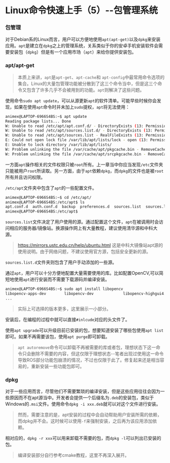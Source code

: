# Linux命令快速上手（5）--包管理系统

### 包管理

对于Debian系的Linux而言，用户可以方便地使用```apt(apt-get)```以及```dpkg```来安装应用。```apt```是建立在```dpkg```之上的管理系统，关系类似于你的安卓手机安装软件会需要安装包（```dpkg```）但是有一个应用市场（```apt```）来给你提供安装包。

### apt/apt-get

>本质上来讲，```apt```是```apt-get```、```apt-cache```和 ```apt-config```中最常用命令选项的集合。Linux的大量包管理功能被分散到了这三个命令当中，但是这三个命令又包含了许多几乎不会被用到的功能。```apt```则解决了这些问题。

使用命令```sudo apt update```，可以从源更新```apt```的软件清单。可能早些时候你会发现，如果在使用```apt```命令时并未加上```sudo```提权，```apt```将无法使用：

```bash
animex@LAPTOP-6966S4BS:~$ apt update
Reading package lists... Done
W: Unable to read /etc/apt/apt.conf.d/ - DirectoryExists (13: Permission denied)
W: Unable to read /etc/apt/sources.list.d/ - DirectoryExists (13: Permission denied)
W: Unable to read /etc/apt/sources.list - RealFileExists (13: Permission denied)
E: Could not open lock file /var/lib/apt/lists/lock - open (13: Permission denied)
E: Unable to lock directory /var/lib/apt/lists/
W: Problem unlinking the file /var/cache/apt/pkgcache.bin - RemoveCaches (13: Permission denied)
W: Problem unlinking the file /var/cache/apt/srcpkgcache.bin - RemoveCaches (13: Permission denied)
```

一方面```apt```操作相关的文件权限只被```root```所有。上一章当中你应当发现```/etc```文件夹只能被用户```root```所读取。另一方面，由于```apt```依赖```dpkg```，而```dpkg```的文件也是被```root```所有并且访问权限。

```/etc/apt```文件夹中包含了```apt```的一些配置文件。
```bash
animex@LAPTOP-6966S4BS:~$ cd /etc/apt/
animex@LAPTOP-6966S4BS:/etc/apt$ ls
apt.conf.d  auth.conf.d  backup  preferences.d  sources.list  sources.list.d  trusted.gpg  trusted.gpg.d  trusted.gpg~
animex@LAPTOP-6966S4BS:/etc/apt$
```

```sources.list```文件决定了用户使用的源。通过配置这个文件，```apt```在被调用时会访问相应的服务器/镜像站。换源操作网上有大量教程，建议使用清华源和中科大源。

>https://mirrors.ustc.edu.cn/help/ubuntu.html 这是中科大镜像站apt源的使用说明。由于网络问题，不建议使用官方源，包括安全更新的源。

```sources.list.d```文件夹则包含了用户手动添加的一些源。

通过```apt```，用户可以十分方便地配置大量需要使用的库。比如配置OpenCV,可以简短地使用```apt```进行安装而不需要下载源码并编译安装。

```bash
animex@LAPTOP-6966S4BS:~$ sudo apt install libopencv
libopencv-apps-dev        libopencv-dev             libopencv-highgui4.2      libopencv-objdetect4.2    libopencv-superres4.2     libopencv-viz-dev
...
```

>实际上可选择的版本更多，这里展示一小部分。

安装后，在编程的过程中就可以直接```#inlcude```对应的头文件了。

使用```apt upgrade```可以升级目前已安装的包，想要知道安装了哪些包使用```apt list```即可。如果不再需要该包，使用```apt purge```即可卸载。

>```apt autoremove```命令可以卸载不再被需要的库或者包，理想状态下这一命令只会删除不需要的内容，但这仅限于理想状态--笔者出现过使用这一命令导致ROS部分功能包崩溃的情况，不过也仅限于此了。修复起来还是相当容易的，重新安装一些功能包即可。

### dpkg

对于一些应用而言，尽管他们不需要繁琐的编译安装，但是这些应用往往会因为一些原因而不在apt源当中。开发者会提供一个后缀名为```.deb```的安装包，类似于Windows的```.msi```文件。使用命令```dpkg -i xxx.deb```就可以对这个文件进行安装。

>然而，需要注意的是，apt安装的过程中会自动帮助用户安装所需的依赖，而dpkg并不会。这时候可以使用```-f```来强制安装，之后再为该应用添加依赖。

相对应的，```dpkg -r xxx```可以用来卸载不需要的包，而```dpkg -l```可以列出已安装的包。

>编译安装部分自行参考cmake教程，这里不再深入展开。